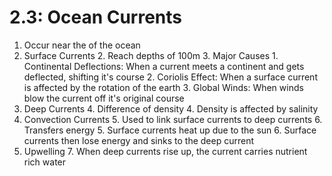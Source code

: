 # 2.3: Ocean Currents
1. Occur near the of the ocean
2. Surface Currents
    2. Reach depths of 100m
    3. Major Causes
        1. Continental Deflections: When a current meets a continent and gets deflected, shifting it's course
        2. Coriolis Effect: When a surface current is affected by the rotation of the earth
        3. Global Winds: When winds blow the current off it's original course
3. Deep Currents
    4. Difference of density
        4. Density is affected by salinity
4. Convection Currents
    5. Used to link surface currents to deep currents
    6. Transfers energy
        5. Surface currents heat up due to the sun
        6. Surface currents then lose energy and sinks to the deep current
5. Upwelling
    7. When deep currents rise up, the current carries nutrient rich water
